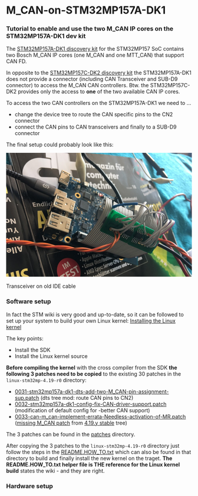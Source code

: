 # M_CAN-on-STM32MP157A-DK1
### Tutorial to enable and use the two M_CAN IP cores on the STM32MP157A-DK1 dev kit

The [STM32MP157A-DK1 discovery kit](https://www.st.com/content/st_com/en/products/evaluation-tools/product-evaluation-tools/mcu-mpu-eval-tools/stm32-mcu-mpu-eval-tools/stm32-discovery-kits/stm32mp157a-dk1.html) for the STM32MP157 SoC contains two Bosch M_CAN IP cores (one M_CAN and one MTT_CAN) that support CAN FD.

In opposite to the [STM32MP157C-DK2 discovery kit](https://www.st.com/content/st_com/en/products/evaluation-tools/product-evaluation-tools/mcu-mpu-eval-tools/stm32-mcu-mpu-eval-tools/stm32-discovery-kits/stm32mp157c-dk2.html) the STM32MP157A-DK1 does not provide a connector (including  CAN Transceiver and SUB-D9 connector) to access the M_CAN CAN controllers. Btw. the STM32MP157C-DK2 provides only the access to **one** of the two available CAN IP cores.

To access the two CAN controllers on the STM32MP157A-DK1 we need to ...
* change the device tree to route the CAN specific pins to the CN2 connector
* connect the CAN pins to CAN transceivers and finally to a SUB-D9 connector

The final setup could probably look like this:
 
![Transceiver on old IDE cable](/pictures/MCAN-TRX-Hardware.jpg)

Transceiver on old IDE cable

### Software setup

In fact the STM wiki is very good and up-to-date, so it can be followed to set up your system to build your own Linux kernel: [Installing the Linux kernel](https://wiki.st.com/stm32mpu/wiki/STM32MP1_Developer_Package#Installing_the_Linux_kernel)

The key points:
* Install the SDK
* Install the Linux kernel source

**Before compiling the kernel** with the cross compiler from the SDK **the following 3 patches need to be copied** to the existing 30 patches in the `linux-stm32mp-4.19-r0` directory:

* [0031-stm32mp157a-dk1-dts-add-two-M_CAN-pin-assignment-sup.patch](/patches/0031-stm32mp157a-dk1-dts-add-two-M_CAN-pin-assignment-sup.patch) (dts tree mod: route CAN pins to CN2)
* [0032-stm32mp157a-dk1-config-fix-CAN-driver-support.patch](/patches/0032-stm32mp157a-dk1-config-fix-CAN-driver-support.patch) (modification of default config for -better CAN support)
* [0033-can-m_can-implement-errata-Needless-activation-of-MR.patch](/patches/0033-can-m_can-implement-errata-Needless-activation-of-MR.patch) ([missing M_CAN patch](https://git.kernel.org/pub/scm/linux/kernel/git/stable/linux.git/commit?h=linux-4.19.y&id=486954277fc1e18da5cf6c3110296b443cdecbaa) from [4.19.y stable](https://git.kernel.org/pub/scm/linux/kernel/git/stable/linux.git/log/?h=linux-4.19.y) tree)

The 3 patches can be found in the [patches](/patches) directory.

After copying the 3 patches to the `linux-stm32mp-4.19-r0` directory just follow the steps in the [README.HOW_TO.txt](https://wiki.st.com/stm32mpu/nsfr_img_auth.php/b/b9/Linux.README.HOW_TO.txt) which can also be found in that directory to build and finally install the new kernel on the traget. **The README.HOW_TO.txt helper file is THE reference for the Linux kernel build** states the wiki - and they are right.

### Hardware setup




